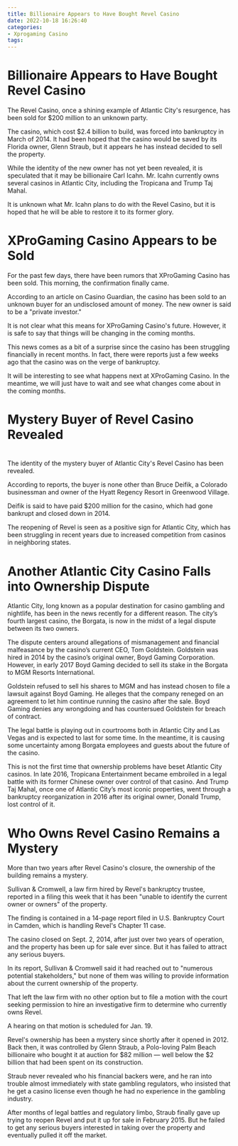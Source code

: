 ```yaml
---
title: Billionaire Appears to Have Bought Revel Casino
date: 2022-10-18 16:26:40
categories:
- Xprogaming Casino
tags:
---
```



#  Billionaire Appears to Have Bought Revel Casino

The Revel Casino, once a shining example of Atlantic City's resurgence, has been sold for $200 million to an unknown party.

The casino, which cost $2.4 billion to build, was forced into bankruptcy in March of 2014. It had been hoped that the casino would be saved by its Florida owner, Glenn Straub, but it appears he has instead decided to sell the property.

While the identity of the new owner has not yet been revealed, it is speculated that it may be billionaire Carl Icahn. Mr. Icahn currently owns several casinos in Atlantic City, including the Tropicana and Trump Taj Mahal.

It is unknown what Mr. Icahn plans to do with the Revel Casino, but it is hoped that he will be able to restore it to its former glory.

#  XProGaming Casino Appears to be Sold

For the past few days, there have been rumors that XProGaming Casino has been sold. This morning, the confirmation finally came.

According to an article on Casino Guardian, the casino has been sold to an unknown buyer for an undisclosed amount of money. The new owner is said to be a "private investor."

It is not clear what this means for XProGaming Casino's future. However, it is safe to say that things will be changing in the coming months.

This news comes as a bit of a surprise since the casino has been struggling financially in recent months. In fact, there were reports just a few weeks ago that the casino was on the verge of bankruptcy.

It will be interesting to see what happens next at XProGaming Casino. In the meantime, we will just have to wait and see what changes come about in the coming months.

#  Mystery Buyer of Revel Casino Revealed

#

The identity of the mystery buyer of Atlantic City's Revel Casino has been revealed.

According to reports, the buyer is none other than Bruce Deifik, a Colorado businessman and owner of the Hyatt Regency Resort in Greenwood Village.

Deifik is said to have paid $200 million for the casino, which had gone bankrupt and closed down in 2014.

The reopening of Revel is seen as a positive sign for Atlantic City, which has been struggling in recent years due to increased competition from casinos in neighboring states.

#  Another Atlantic City Casino Falls into Ownership Dispute 

Atlantic City, long known as a popular destination for casino gambling and nightlife, has been in the news recently for a different reason. The city’s fourth largest casino, the Borgata, is now in the midst of a legal dispute between its two owners.

The dispute centers around allegations of mismanagement and financial malfeasance by the casino’s current CEO, Tom Goldstein. Goldstein was hired in 2014 by the casino’s original owner, Boyd Gaming Corporation. However, in early 2017 Boyd Gaming decided to sell its stake in the Borgata to MGM Resorts International.

Goldstein refused to sell his shares to MGM and has instead chosen to file a lawsuit against Boyd Gaming. He alleges that the company reneged on an agreement to let him continue running the casino after the sale. Boyd Gaming denies any wrongdoing and has countersued Goldstein for breach of contract.

The legal battle is playing out in courtrooms both in Atlantic City and Las Vegas and is expected to last for some time. In the meantime, it is causing some uncertainty among Borgata employees and guests about the future of the casino.

This is not the first time that ownership problems have beset Atlantic City casinos. In late 2016, Tropicana Entertainment became embroiled in a legal battle with its former Chinese owner over control of that casino. And Trump Taj Mahal, once one of Atlantic City’s most iconic properties, went through a bankruptcy reorganization in 2016 after its original owner, Donald Trump, lost control of it.

#  Who Owns Revel Casino Remains a Mystery

More than two years after Revel Casino's closure, the ownership of the building remains a mystery.

Sullivan & Cromwell, a law firm hired by Revel's bankruptcy trustee, reported in a filing this week that it has been "unable to identify the current owner or owners" of the property.

The finding is contained in a 14-page report filed in U.S. Bankruptcy Court in Camden, which is handling Revel's Chapter 11 case.

The casino closed on Sept. 2, 2014, after just over two years of operation, and the property has been up for sale ever since. But it has failed to attract any serious buyers.

In its report, Sullivan & Cromwell said it had reached out to "numerous potential stakeholders," but none of them was willing to provide information about the current ownership of the property.

That left the law firm with no other option but to file a motion with the court seeking permission to hire an investigative firm to determine who currently owns Revel.

A hearing on that motion is scheduled for Jan. 19.

Revel's ownership has been a mystery since shortly after it opened in 2012. Back then, it was controlled by Glenn Straub, a Polo-loving Palm Beach billionaire who bought it at auction for $82 million — well below the $2 billion that had been spent on its construction.

Straub never revealed who his financial backers were, and he ran into trouble almost immediately with state gambling regulators, who insisted that he get a casino license even though he had no experience in the gambling industry.

After months of legal battles and regulatory limbo, Straub finally gave up trying to reopen Revel and put it up for sale in February 2015. But he failed to get any serious buyers interested in taking over the property and eventually pulled it off the market.